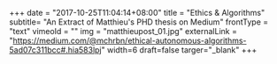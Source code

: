 +++
date = "2017-10-25T11:04:14+08:00"
title = "Ethics & Algorithms"
subtitle= "An Extract of Matthieu's PHD thesis on Medium"
frontType = "text"
vimeoId = ""
img = "matthieupost_01.jpg"
externalLink = "https://medium.com/@mchrbn/ethical-autonomous-algorithms-5ad07c311bcc#.hia583lpj"
width=6
draft=false
targer="_blank"
+++
